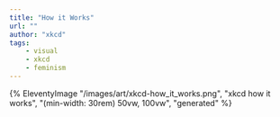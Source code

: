 ```yaml
---
title: "How it Works"
url: ""
author: "xkcd"
tags:
    - visual
    - xkcd
    - feminism
---
```

{% EleventyImage "/images/art/xkcd-how_it_works.png", "xkcd how it works", "(min-width: 30rem) 50vw, 100vw", "generated" %}